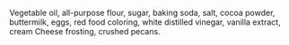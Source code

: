 Vegetable oil, all-purpose flour, sugar, baking soda, salt, cocoa powder, buttermilk, eggs, red food coloring, white distilled vinegar, vanilla extract, cream Cheese frosting, crushed pecans.